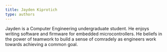 ```yaml
---
title: Jayden Kiprotich
type: authors
---
```

Jayden is a Computer Engineering undergraduate student. He enjoys writing software and firmware for embedded microcontrollers. He beliefs in the power of teamwork to build a sense of comradely as engineers work towards achieving a common goal. 
